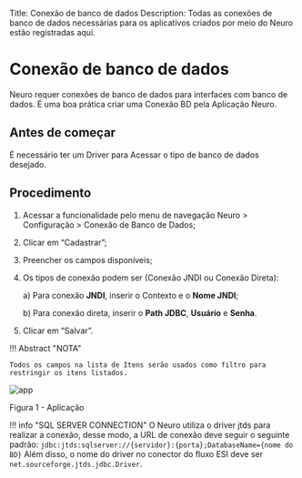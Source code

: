 Title: Conexão de banco de dados
Description: Todas as conexões de banco de dados necessárias para os aplicativos criados por meio do Neuro estão registradas aqui.  
# Conexão de banco de dados  

Neuro requer conexões de banco de dados para interfaces com banco de dados.
É uma boa prática criar uma Conexão BD pela Aplicação Neuro.
  
Antes de começar 
-------------
É necessário ter um Driver para Acessar o tipo de banco de dados desejado.

Procedimento
-----------
1.	Acessar a funcionalidade pelo menu de navegação Neuro > Configuração > Conexão de Banco de Dados;

2.	Clicar em “Cadastrar”;

3.	Preencher os campos disponíveis; 

4.	Os tipos de conexão podem ser (Conexão JNDI ou Conexão Direta):

    a)	Para conexão **JNDI**, inserir o Contexto e o **Nome JNDI**;
    
    b)	Para conexão direta, inserir o **Path JDBC**, **Usuário** e **Senha**.

5.	Clicar em “Salvar”.

!!! Abstract "NOTA"

    Todos os campos na lista de Itens serão usados como filtro para restringir os itens listados.
    

![app](images/neuro-3.png)

Figura 1 - Aplicação
    

!!! info "SQL SERVER CONNECTION"
    O Neuro utiliza o driver jtds para realizar a conexão, desse modo, a URL de conexão deve seguir o seguinte padrão: `jdbc:jtds:sqlserver://{servidor}:{porta};DatabaseName={nome do BD}`
    Além disso, o nome do driver no conector do fluxo ESI deve ser `net.sourceforge.jtds.jdbc.Driver`.


<!-- !!! tip "About"

    <b>Product/Version:</b> CITSmart | 8.00 &nbsp;&nbsp;
    <b>Updated:</b>03/13/2019 - Anna Martins  






